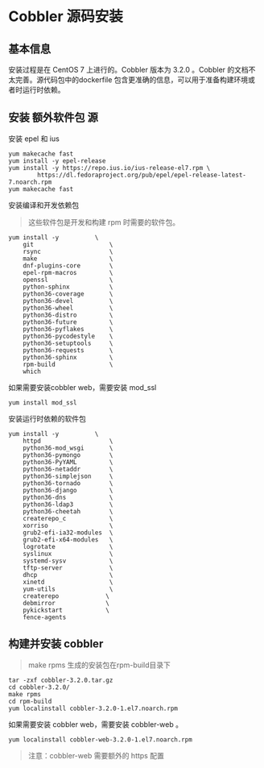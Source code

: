# Cobbler 源码安装
## 基本信息
安装过程是在 CentOS 7 上进行的。Cobbler 版本为 3.2.0 。Cobbler 的文档不太完善。源代码包中的dockerfile 包含更准确的信息，可以用于准备构建环境或者时运行时依赖。
## 安装 额外软件包 源
安装 epel 和 ius
```shell
yum makecache fast
yum install -y epel-release
yum install -y https://repo.ius.io/ius-release-el7.rpm \
		https://dl.fedoraproject.org/pub/epel/epel-release-latest-7.noarch.rpm
yum makecache fast
```
安装编译和开发依赖包

> 这些软件包是开发和构建 rpm 时需要的软件包。

```shell
yum install -y          \
    git                     \
    rsync                   \
    make                    \
    dnf-plugins-core        \
    epel-rpm-macros         \
    openssl                 \
    python-sphinx           \
    python36-coverage       \
    python36-devel          \
    python36-wheel          \
    python36-distro         \
    python36-future         \
    python36-pyflakes       \
    python36-pycodestyle    \
    python36-setuptools     \
    python36-requests       \
    python36-sphinx         \
    rpm-build               \
    which
```

如果需要安装cobbler web，需要安装 mod_ssl

```shell
yum install mod_ssl
```

安装运行时依赖的软件包

```shell
yum install -y          \
    httpd                   \
    python36-mod_wsgi       \
    python36-pymongo        \
    python36-PyYAML         \
    python36-netaddr        \
    python36-simplejson     \
    python36-tornado        \
    python36-django         \
    python36-dns            \
    python36-ldap3          \
    python36-cheetah        \
    createrepo_c            \
    xorriso                 \
    grub2-efi-ia32-modules  \
    grub2-efi-x64-modules   \
    logrotate               \
    syslinux                \
    systemd-sysv            \
    tftp-server             \
    dhcp                    \
    xinetd                  \
    yum-utils               \
    createrepo             \
    debmirror              \
    pykickstart            \
    fence-agents

```

## 构建并安装 cobbler

> make rpms 生成的安装包在rpm-build目录下

```shell
tar -zxf cobbler-3.2.0.tar.gz 
cd cobbler-3.2.0/
make rpms
cd rpm-build
yum localinstall cobbler-3.2.0-1.el7.noarch.rpm
```

如果需要安装 cobbler web，需要安装 cobbler-web 。

```shell
yum localinstall cobbler-web-3.2.0-1.el7.noarch.rpm
```

> 注意：cobbler-web 需要额外的 https 配置

